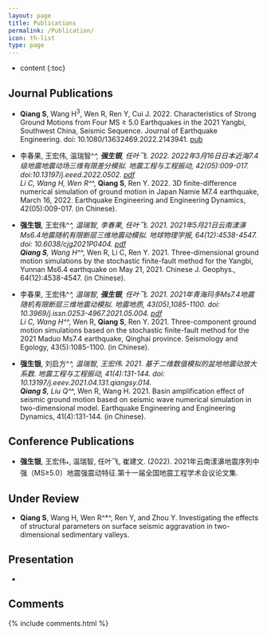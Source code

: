 ```yaml
---
layout: page
title: Publications
permalink: /Publication/
icon: th-list
type: page
---
```


* content
{:toc}

## Journal Publications
-  **Qiang S**, Wang H<sup>3</sup>, Wen R, Ren Y, Cui J. 2022. Characteristics of Strong Ground Motions from Four MS ≥ 5.0 Earthquakes in the 2021 Yangbi, Southwest China, Seismic Sequence. Journal of Earthquake Engineering. doi: 10.1080/13632469.2022.2143941. [pub](/pub/10.108013632469.2022.2143941.pdf)
- 李春果, 王宏伟, 温瑞智^*^, **强生银**, 任叶飞. 2022. 2022年3月16日日本近海7.4级地震地震动场三维有限差分模拟. 地震工程与工程振动, 42(05):009-017. doi:10.13197/j.eeed.2022.0502. [pdf](/pub/doi10.13197j.eeed.2022.0502.pdf)<br>
Li C, Wang H, Wen R^*^, **Qiang S**, Ren Y. 2022. 3D finite-difference numerical simulation of ground motion in Japan Namie M7.4 earthquake, March 16, 2022. Earthquake Engineering and Engineering Dynamics, 42(05):009-017. (in Chinese).

- **强生银**, 王宏伟^*^, 温瑞智, 李春果, 任叶飞. 2021. 2021年5月21日云南漾濞Ms6.4地震随机有限断层三维地震动模拟. 地球物理学报, 64(12):4538-4547. doi: 10.6038/cjg2021P0404. [pdf](/pub/10.6038cjg2021P0404.pdf)<br>
**Qiang S**, Wang H^*^, Wen R, Li C, Ren Y. 2021. Three-dimensional ground motion simulations by the stochastic finite-fault method for the Yangbi, Yunnan Ms6.4 earthquake on May 21, 2021. Chinese J. Geophys., 64(12):4538-4547. (in Chinese).

- 李春果, 王宏伟^*^, 温瑞智, **强生银**, 任叶飞. 2021. 2021年青海玛多Ms7.4地震随机有限断层三维地震动模拟. 地震地质, 43(05),1085-1100. doi: 10.3969/j.issn.0253-4967.2021.05.004. [pdf](/pub/10.3969j.issn.0253-4967.2021.05.004.pdf)<br>
Li C, Wang H^*^, Wen R, **Qiang S**, Ren Y. 2021. Three-component ground motion simulations based on the stochastic finite-fault method for the 2021 Maduo Ms7.4 earthquake, Qinghai province. Seismology and Egology, 43(5):1085-1100. (in Chinese).

- **强生银**, 刘启方^*^, 温瑞智, 王宏伟. 2021. 基于二维数值模拟的盆地地震动放大系数. 地震工程与工程振动, 41(4):131-144. doi: 10.13197/j.eeev.2021.04.131.qiangsy.014. <br>
**Qiang S**, Liu Q^*^, Wen R, Wang H. 2021. Basin amplification effect of seismic ground motion based on seismic wave numerical simulation in two-dimensional model. Earthquake Engineering and Engineering Dynamics, 41(4):131-144. (in Chinese).

## Conference Publications
- **强生银**, 王宏伟<sub>*</sub>, 温瑞智, 任叶飞, 崔建文. (2022). 2021年云南漾濞地震序列中强（MS≥5.0）地震强震动特征.第十一届全国地震工程学术会议论文集.

## Under Review
- **Qiang S**, Wang H, Wen R^*^, Ren Y, and Zhou Y. Investigating the effects of structural parameters on surface seismic aggravation in two-dimensional sedimentary valleys. 

## Presentation
- 

## Comments

{% include comments.html %}
